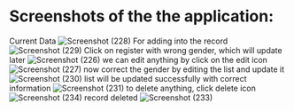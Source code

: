 # Screenshots of the the application:
Current Data
![Screenshot (228)](https://user-images.githubusercontent.com/92474041/179462298-bd3cb523-a496-42da-b7dc-a91506d895f3.png)
For adding into the record
![Screenshot (229)](https://user-images.githubusercontent.com/92474041/179462554-636b62a0-089d-473e-8175-0d291ab12ec4.png)
Click on register with wrong gender, which will update later
![Screenshot (226)](https://user-images.githubusercontent.com/92474041/179462552-51c7c6d7-d804-447e-b572-348155add300.png)
we can edit anything by click on the edit icon
![Screenshot (227)](https://user-images.githubusercontent.com/92474041/179462553-0db5b288-efd8-47f4-8fea-a9b997d3dc4c.png)
now correct the gender by editing the list and update it
![Screenshot (230)](https://user-images.githubusercontent.com/92474041/179462556-b306be43-f73d-4254-88ef-cc05788338b4.png)
list will be updated successfully with correct information
![Screenshot (231)](https://user-images.githubusercontent.com/92474041/179462558-8bb60c6d-7e96-4c1d-b9b3-374e16d7f8e8.png)
to delete anything, click delete icon
![Screenshot (234)](https://user-images.githubusercontent.com/92474041/179462561-27c6c216-6c3f-4491-8505-ac55760839ea.png)
record deleted
![Screenshot (233)](https://user-images.githubusercontent.com/92474041/179462560-0523ee9b-121b-44c2-9c79-088b516d9d7a.png)


